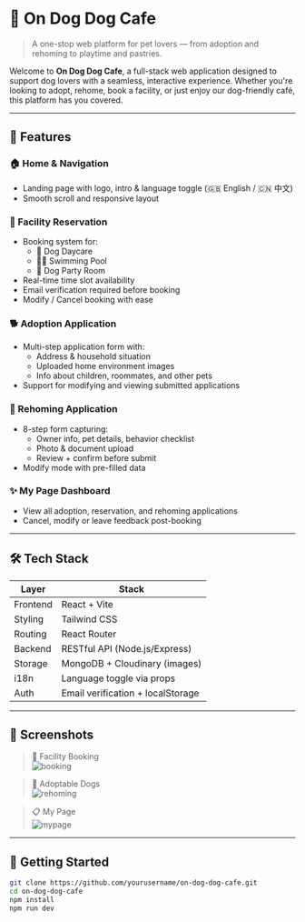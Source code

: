 # 🐶 On Dog Dog Cafe

> A one-stop web platform for pet lovers — from adoption and rehoming to playtime and pastries.

Welcome to **On Dog Dog Cafe**, a full-stack web application designed to support dog lovers with a seamless, interactive experience. Whether you're looking to adopt, rehome, book a facility, or just enjoy our dog-friendly café, this platform has you covered.

---

## 🌟 Features

### 🏠 Home & Navigation
- Landing page with logo, intro & language toggle (🇬🇧 English / 🇨🇳 中文)
- Smooth scroll and responsive layout

### 📅 Facility Reservation
- Booking system for:
  - 🐾 Dog Daycare
  - 🏊‍♂️ Swimming Pool
  - 🐶 Dog Party Room
- Real-time time slot availability
- Email verification required before booking
- Modify / Cancel booking with ease

### 🐕 Adoption Application
- Multi-step application form with:
  - Address & household situation
  - Uploaded home environment images
  - Info about children, roommates, and other pets
- Support for modifying and viewing submitted applications

### 🐾 Rehoming Application
- 8-step form capturing:
  - Owner info, pet details, behavior checklist
  - Photo & document upload
  - Review + confirm before submit
- Modify mode with pre-filled data

### ✨ My Page Dashboard
- View all adoption, reservation, and rehoming applications
- Cancel, modify or leave feedback post-booking

---

## 🛠 Tech Stack

| Layer     | Stack                         |
|-----------|-------------------------------|
| Frontend  | React + Vite                  |
| Styling   | Tailwind CSS                  |
| Routing   | React Router                  |
| Backend   | RESTful API (Node.js/Express) |
| Storage   | MongoDB + Cloudinary (images) |
| i18n      | Language toggle via props     |
| Auth      | Email verification + localStorage |

---

## 📸 Screenshots

> 🐾 Facility Booking  
![booking](public/screenshots/Booking.png)

> 🐶 Adoptable Dogs  
![rehoming](public/screenshots/Adoption.png)

> 📋 My Page  
![mypage](public/screenshots/MyPage.png)

---

## 🚀 Getting Started

```bash
git clone https://github.com/yourusername/on-dog-dog-cafe.git
cd on-dog-dog-cafe
npm install
npm run dev
